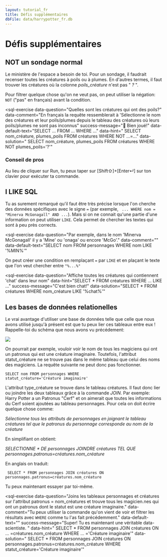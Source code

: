 ```yaml
---
layout: tutorial_fr
title: Défis supplémentaires
dbFile: data/harrypotter_fr.db
---
```

# Défis supplémentaires

<a name="not"></a>

## NOT un sondage normal

Le ministère de l'espace a besoin de toi. Pour un sondage, il faudrait recenser toutes les créatures à poils ou à plumes. En d'autres termes, il faut trouver les créatures où la colonne _poils\_créature_ n'est pas \" _?_ \". 

<div class="sideNote"><p>Pour filtrer quelque chose qu'on ne veut pas, on peut utiliser la négation: <code class="keyword">NOT</code> ("pas" en français) avant la condition.</p></div>

<sql-exercise
  data-question="Quelles sont les créatures qui ont des poils?"
  data-comment="En français la requête ressemblerait à 'Sélectionne le nom des créatures et leur poils/plumes depuis le tableau des créatures où leurs poils/plumes ne sont pas inconnus"
  success-message="🐉 Bien joué!"
  data-default-text="SELECT ...
FROM ...
WHERE ..."
  data-hint="
SELECT nom_créature, plumes_poils
FROM créatures
WHERE NOT ...=..."
  data-solution="
SELECT nom_créature, plumes_poils
FROM créatures 
WHERE NOT plumes_poils='?'"
  ></sql-exercise>

<div class="sideNote">
<h3>Conseil de pros</h3>
<p>Au lieu de cliquer sur Run, tu peux taper sur [Shift⇧]+[Enter↵] sur ton clavier pour exécuter ta commande.</p>
</div>

<a name="like"></a>

## I LIKE SQL

Tu as surement remarqué qu'il faut être très précise lorsque l'on cherche des données spécifiques avec le signe <code>=</code> (par exemple, <code> ... WHERE nom = "Minerva McGonagall" AND ...</code>). Mais si on ne connait qu'une partie d'une information on peut utiliser <code class="keyword">LIKE</code>. Cela permet de chercher les textes qui sont à peu près corrects. 

<sql-exercise
  data-question="Par exemple, dans le nom 'Minerva McGonagall' il y a 'Mine' ou 'onaga' ou encore 'McGo'."
  data-comment=""
  data-default-text="SELECT nom
FROM personnages
WHERE nom LIKE '%MIN%'"
  ></sql-exercise>

<div class="sideNote">
<p>On peut créer une condition en remplaçant <code>=</code> par <code class="keyword">LIKE</code> et en plaçant le texte que l'on veut chercher entre <code>"%...%"</code></p>
</div>

<sql-exercise
  data-question="Affiche toutes les créatures qui contiennent 'chat' dans leur nom"
  data-hint="SELECT *
FROM créatures
WHERE ... LIKE ..."
success-message="C'est bien chat!"
  data-solution="SELECT *
FROM créatures
WHERE nom_créature LIKE '%chat%'"
  ></sql-exercise>

<a name="join"></a>

## Les bases de données relationelles

Le vrai avantage d'utiliser une base de données telle que celle que nous avons utilisé jusqu'à présent est que tu peux lier ces tableaux entre eux ! Rappelle-toi du schéma que nous avons vu précédement:

<img src="imgs/HarryPotterDB_fr.png">

On pourrait par exemple, vouloir voir le nom de tous les magiciens qui ont un patronus qui est une créature imaginaire. Toutefois, l'attribut statut_créature ne se trouve pas dans le même tableau que celui des noms des magiciens. La requête suivante ne peut donc pas fonctionner.

<code class="codeBloc">SELECT nom FROM personnages WHERE statut_créature='Créature imaginaire'</code>

L'attribut type_créature se trouve dans le tableau créatures. Il faut donc lier ou joindre les deux tableaux grâce à la commande <span class="keyword">_JOIN_</span>. Par exemple: Harry Potter a un Patronus "Cerf" et on aimerait que toutes les informations du Cerf soient ajoutées au tableau personnages. Pour cela on doit écrire quelque chose comme: 

_Sélectionne tous les attributs de personnages en joignant le tableau créatures tel que le patronus du personnage corresponde au nom de la créature_

En simplifiant on obtient:

_SELECTIONNE * DE personnages JOINDRE créatures TEL QUE personnages.patronus=créatures.nom_créature_

En anglais on traduit:

<code class="codebolc"> SELECT *
FROM personnages 
JOIN créatures ON personnages.patronus=créatures.nom_créature</code>

Tu peux maintenant essayer par toi-même.

<sql-exercise
  data-question="Joins les tableaux personnages et créatures sur l'attribut patronus = nom_créatures et trouve tous les magicien.nes qui ont un patronus dont le statut est une créature imaginaire."
  data-comment="Tu peux utiliser la commande qu'on vient de voir et filtrer les résultats avec <code>WHERE</code> comme tu l'as fait précédemment."
  data-default-text=""
  success-message="Super! Tu es maintenant une véritable data-scientiste. "
  data-hint="
SELECT *
FROM personnages 
JOIN créatures ON ... =créatures.nom_créature
WHERE ... ='Créature imaginaire'"
  data-solution="
SELECT *
FROM personnages 
JOIN créatures ON personnages.patronus=créatures.nom_créature
WHERE statut_créature='Créature imaginaire'"
  ></sql-exercise>
